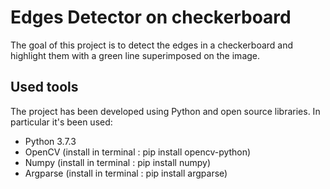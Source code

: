 # Edges Detector on checkerboard
The goal of this project is to detect the edges in a checkerboard and highlight them with a green line superimposed on the image.
## Used tools
The project has been developed using Python and open source libraries. In particular it's been used:
* Python 3.7.3
* OpenCV (install in terminal : pip install opencv-python)
* Numpy (install in terminal : pip install numpy)
* Argparse (install in terminal : pip install argparse)
